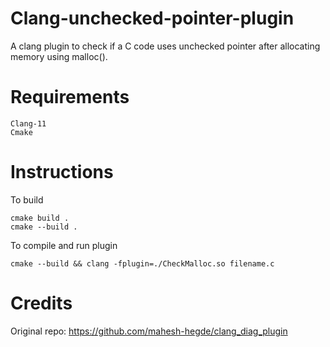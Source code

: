 # Clang-unchecked-pointer-plugin
A clang plugin to check if a C code uses unchecked pointer after allocating memory using malloc().

# Requirements

```
Clang-11
Cmake
```

# Instructions
To build

```
cmake build .
cmake --build .
```

To compile and run plugin

```
cmake --build && clang -fplugin=./CheckMalloc.so filename.c
```

# Credits
Original repo: https://github.com/mahesh-hegde/clang_diag_plugin

